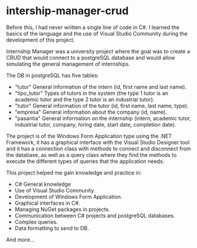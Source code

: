 # intership-manager-crud

Before this, I had never written a single line of code in C#. I learned the basics of the language and the use of Visual Studio Community during the development of this project.

Internship Manager was a university project where the goal was to create a CRUD that would connect to a postgreSQL database and would allow simulating the general management of internships.

The DB in postgreSQL has five tables:
- "tutor" General information of the intern (id, first name and last name).
- "tipo_tutor" Types of tutors in the system (the type 1 tutor is an academic tutor and the type 2 tutor is an industrial tutor).
- "tutor" General information of the tutor (id, first name, last name, type).
- "empresa" General information about the company (id, name).
- "pasantia" General information on the internship (intern, academic tutor, industrial tutor, company, hiring date, start date, completion date).

The project is of the Windows Form Application type using the .NET Framework, it has a graphical interface with the Visual Studio Designer tool and it has a connection class with methods to connect and disconnect from the database, as well as a query class where they find the methods to execute the different types of queries that the application needs.

This project helped me gain knowledge and practice in:

- C# General knowledge
- Use of Visual Studio Community.
- Development of Windows Form Application.
- Graphical interfaces in C#.
- Managing NuGet packages in projects.
- Communication between C# projects and postgreSQL databases.
- Complex queries.
- Data formatting to send to DB.

And more...
